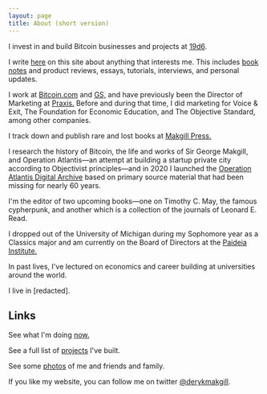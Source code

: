 ```yaml
---
layout: page
title: About (short version)
---
```


I invest in and build Bitcoin businesses and projects at [19d6](https://19d6.ch).

I write [here](/archive) on this site about anything that interests me. This includes [book notes](/notes) and product reviews, essays, tutorials, interviews, and personal updates.

I work at [Bitcoin.com](https://bitcoin.com) and [GS,](/glockstore) and have previously been the Director of Marketing at [Praxis.](/praxis) Before and during that time, I did marketing for Voice & Exit, The Foundation for Economic Education, and The Objective Standard, among other companies.

I track down and publish rare and lost books at [Makgill Press.](https://press.makgill.ch)

I research the history of Bitcoin, the life and works of Sir George Makgill, and Operation Atlantis—an attempt at building a startup private city according to Objectivist principles—and in 2020 I launched the [Operation Atlantis Digital Archive](https://operationatlantis.ch) based on primary source material that had been missing for nearly 60 years.

I'm the editor of two upcoming books—one on Timothy C. May, the famous cypherpunk, and another which is a collection of the journals of Leonard E. Read.

I dropped out of the University of Michigan during my Sophomore year as a Classics major and am currently on the Board of Directors at the [Paideia Institute.](https://www.paideiainstitute.org/)

In past lives, I've lectured on economics and career building at universities around the world.

I live in [redacted].

## Links

See what I'm doing [now.](/now)

See a full list of [projects](/projects) I've built.

See some [photos](/photos) of me and friends and family.

If you like my website, you can follow me on twitter [@derykmakgill](https://twitter.com/derykmakgill).
